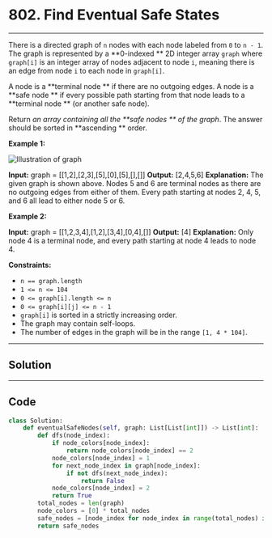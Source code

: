 # 802. Find Eventual Safe States

---

There is a directed graph of `n` nodes with each node labeled from `0` to `n - 1`. The graph is represented by a **0-indexed ** 2D integer array `graph` where `graph[i]` is an integer array of nodes adjacent to node `i`, meaning there is an edge from node `i` to each node in `graph[i]`.

A node is a **terminal node ** if there are no outgoing edges. A node is a **safe node ** if every possible path starting from that node leads to a **terminal node ** (or another safe node).

Return _an array containing all the **safe nodes ** of the graph_. The answer should be sorted in **ascending ** order.

 

**Example 1:**

![Illustration of graph](https://s3-lc-upload.s3.amazonaws.com/uploads/2018/03/17/picture1.png)


**Input:** graph = [[1,2],[2,3],[5],[0],[5],[],[]]
**Output:** [2,4,5,6]
**Explanation:** The given graph is shown above.
Nodes 5 and 6 are terminal nodes as there are no outgoing edges from either of them.
Every path starting at nodes 2, 4, 5, and 6 all lead to either node 5 or 6.

**Example 2:**


**Input:** graph = [[1,2,3,4],[1,2],[3,4],[0,4],[]]
**Output:** [4]
**Explanation:**
Only node 4 is a terminal node, and every path starting at node 4 leads to node 4.


 

**Constraints:**

  * `n == graph.length`
  * `1 <= n <= 104`
  * `0 <= graph[i].length <= n`
  * `0 <= graph[i][j] <= n - 1`
  * `graph[i]` is sorted in a strictly increasing order.
  * The graph may contain self-loops.
  * The number of edges in the graph will be in the range `[1, 4 * 104]`.

---

## Solution



---

## Code
```python
class Solution:
    def eventualSafeNodes(self, graph: List[List[int]]) -> List[int]:
        def dfs(node_index):
            if node_colors[node_index]:
                return node_colors[node_index] == 2
            node_colors[node_index] = 1
            for next_node_index in graph[node_index]:
                if not dfs(next_node_index):
                    return False
            node_colors[node_index] = 2
            return True
        total_nodes = len(graph)
        node_colors = [0] * total_nodes
        safe_nodes = [node_index for node_index in range(total_nodes) if dfs(node_index)]
        return safe_nodes
```